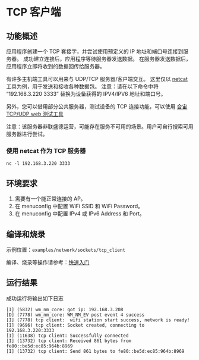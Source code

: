 # TCP 客户端

## 功能概述
应用程序创建一个 TCP 套接字，并尝试使用预定义的 IP 地址和端口号连接到服务器。
成功建立连接后，应用程序等待服务器发送数据。
在服务器发送数据后，应用程序立即将收到的数据回传给服务器。

有许多主机端工具可以用来与 UDP/TCP 服务器/客户端交互。
这里仅以 [netcat](http://netcat.sourceforge.net) 工具为例，用于发送和接收各种数据包。
注意：请在以下命令中将 “192.168.3.220 3333” 替换为设备获得的 IPV4/IPV6 地址和端口号。

另外，您可以借用部分公共服务器，测试设备的 TCP 连接功能，可以使用 [合宙 TCP/UDP web 测试工具](http://netlab.luatos.com)

注意：该服务器非联盛德运营，可能存在服务不可用的场景。用户可自行搜索可用服务器进行尝试。


### 使用 netcat 作为 TCP 服务器
```
nc -l 192.168.3.220 3333
```

## 环境要求

1. 需要有一个能正常连接的 AP。
2. 在 menuconfig 中配置 WiFi SSID 和 WiFi Password。
3. 在 menuconfig 中配置 IPv4 或 IPv6 Address 和 Port。

## 编译和烧录

示例位置：`examples/network/sockets/tcp_client`

编译、烧录等操作请参考：[快速入门](https://doc.winnermicro.net/w800/zh_CN/latest/get_started/index.html)

## 运行结果

成功运行将输出如下日志

```
[I] (5832) wm_nm_core: got ip: 192.168.3.208
[D] (7778) wm_nm_core: WM_NM_EV post event 4 success
[I] (7778) tcp client:  wifi station start success, network is ready!
[I] (9696) tcp client: Socket created, connecting to 192.168.3.220:3333
[I] (11638) tcp client: Successfully connected
[I] (13732) tcp client: Received 861 bytes from fe80::be5d:ec85:964b:8969
[I] (13732) tcp client: Send 861 bytes to fe80::be5d:ec85:964b:8969

```
